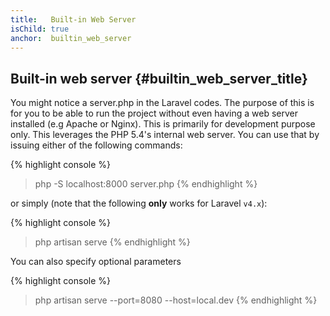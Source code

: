 ```yaml
---
title:   Built-in Web Server
isChild: true
anchor:  builtin_web_server
---
```


## Built-in web server {#builtin_web_server_title}

You might notice a server.php in the Laravel codes. The purpose of this is for you to be able to run the project without even having a web server installed (e.g Apache or Nginx). This is primarily for development purpose only. This leverages the PHP 5.4's internal web server. You can use that by issuing either of the following commands:

{% highlight console %}
> php -S localhost:8000 server.php
{% endhighlight %}

or simply (note that the following **only** works for Laravel `v4.x`):

{% highlight console %}
> php artisan serve
{% endhighlight %}

You can also specify optional parameters

{% highlight console %}
> php artisan serve --port=8080 --host=local.dev
{% endhighlight %}
